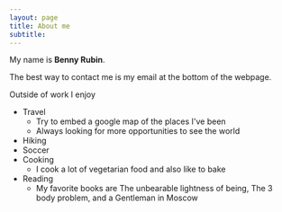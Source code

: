 ```yaml
---
layout: page
title: About me
subtitle: 
---
```



My name is **Benny Rubin**. 

The best way to contact me is my email at the bottom of the webpage. 

Outside of work I enjoy 
- Travel
    - Try to embed a google map of the places I've been 
    - Always looking for more opportunities to see the world
- Hiking
- Soccer
- Cooking
    - I cook a lot of vegetarian food and also like to bake
- Reading
    - My favorite books are The unbearable lightness of being, The 3 body problem, and a Gentleman in Moscow


